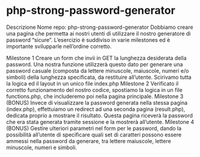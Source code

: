 # php-strong-password-generator
Descrizione
Nome repo: php-strong-password-generator
Dobbiamo creare una pagina che permetta ai nostri utenti di utilizzare il nostro generatore di password “sicure”.
L’esercizio è suddiviso in varie milestones ed è importante svilupparle nell’ordine corretto.

Milestone 1
Creare un form che invii in GET la lunghezza desiderata della password. Una nostra funzione utilizzerà questo dato per generare una password casuale (composta da lettere minuscole, maiuscole, numeri e/o simboli) della lunghezza specificata, da restituire all’utente.
Scirivamo tutta la logica ed il layout in un unico file index.php
Milestone 2
Verificato il corretto funzionamento del nostro codice, spostiamo la logica in un file functions.php, che includeremo poi nella pagina principale.
Milestone 3 (BONUS)
Invece di visualizzare la password generata nella stessa pagina (index.php), effettuiamo un redirect ad una seconda pagina (result.php), dedicata proprio a mostrare il risultato. Questa pagina riceverà la password che era stata generata tramite sessione e la mostrerà all’utente.
Milestone 4 (BONUS)
Gestire ulteriori parametri nel form per le password, dando la possibilità all’utente di specificare quali set di caratteri possono essere ammessi nella password da generare, tra lettere maiuscole, lettere minuscole, numeri e simboli.